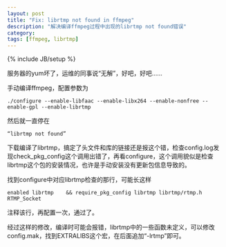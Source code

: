 ```yaml
---
layout: post
title: "Fix: librtmp not found in ffmpeg"
description: "解决编译ffmpeg过程中出现的librtmp not found错误"
category: 
tags: [ffmpeg, librtmp]
---
```

{% include JB/setup %}


服务器的yum坏了，运维的同事说“无解”，好吧，好吧……

手动编译ffmpeg，配置参数为

	./configure --enable-libfaac --enable-libx264 --enable-nonfree --enable-gpl --enable-librtmp
   
然后就一直停在

    “librtmp not found”
   
下载编译了librtmp，搞定了头文件和库的链接还是报这个错，检查config.log发现check_pkg_config这个调用出错了，再看configure，这个调用貌似是检查librtmp这个包的安装情况，也许是手动安装没有更新包信息导致的。

找到configure中对应librtmp检查的那行，可能长这样

    enabled librtmp    && require_pkg_config librtmp librtmp/rtmp.h RTMP_Socket
   
注释该行，再配置一次，通过了。

经过这样的修改，编译时可能会报错，librtmp中的一些函数未定义，可以修改config.mak，找到EXTRALIBS这个宏，在后面追加“-lrtmp”即可。

